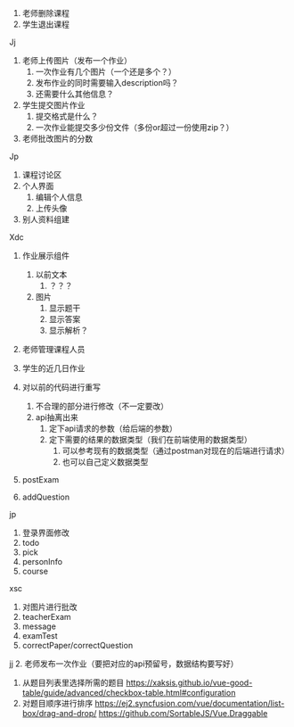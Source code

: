 1. 老师删除课程
2. 学生退出课程



Jj

1. 老师上传图片（发布一个作业）
   1. 一次作业有几个图片（一个还是多个？）
   2. 发布作业的同时需要输入description吗？
   3. 还需要什么其他信息？
2. 学生提交图片作业
   1. 提交格式是什么？
   2. 一次作业能提交多少份文件（多份or超过一份使用zip？）
3. 老师批改图片的分数



Jp

1. 课程讨论区
2. 个人界面
   1. 编辑个人信息
   2. 上传头像
3. 别人资料组建



Xdc

1. 作业展示组件
   1. 以前文本
      1. ？？？
   2. 图片
      1. 显示题干
      2. 显示答案
      3. 显示解析？
2. 老师管理课程人员
3. 学生的近几日作业










4. 对以前的代码进行重写
   1. 不合理的部分进行修改（不一定要改）
   2. api抽离出来
      1. 定下api请求的参数（给后端的参数）
      2. 定下需要的结果的数据类型（我们在前端使用的数据类型）
         1. 可以参考现有的数据类型（通过postman对现在的后端进行请求）
         2. 也可以自己定义数据类型



1. postExam
2. addQuestion









jp

1. 登录界面修改
2. todo
3. pick
4. personInfo
5. course

xsc
1. 对图片进行批改
2. teacherExam
3. message
4. examTest
5. correctPaper/correctQuestion

jj
2. 老师发布一次作业（要把对应的api预留号，数据结构要写好）
   1. 从题目列表里选择所需的题目
      https://xaksis.github.io/vue-good-table/guide/advanced/checkbox-table.html#configuration
   2. 对题目顺序进行排序
      https://ej2.syncfusion.com/vue/documentation/list-box/drag-and-drop/
      https://github.com/SortableJS/Vue.Draggable
